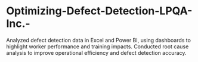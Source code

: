 # Optimizing-Defect-Detection-LPQA-Inc.-
Analyzed defect detection data in Excel and Power BI, using dashboards to highlight worker performance and training impacts. Conducted root cause analysis to improve operational efficiency and defect detection accuracy.
